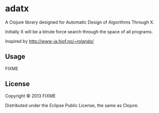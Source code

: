 # adatx

A Clojure library designed for Automatic Design of Algorithms Through X.

Initially X will be a btrute force search through the space of all programs.

Inspired by http://www-ia.hiof.no/~rolando/

## Usage

FIXME

## License

Copyright © 2013 FIXME

Distributed under the Eclipse Public License, the same as Clojure.
